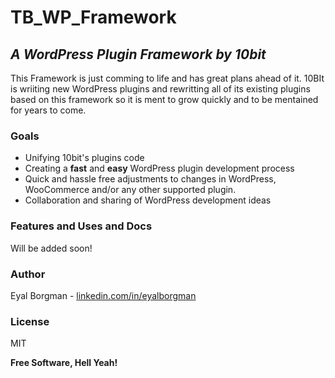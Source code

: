 # TB_WP_Framework
## _A WordPress Plugin Framework by 10bit_

This Framework is just comming to life and has great plans ahead of it.
10BIt is wriiting new WordPress plugins and rewritting all of its existing plugins based on this framework so it is ment to grow quickly and to be mentained for years to come.

### Goals
- Unifying 10bit's plugins code
- Creating a **fast** and **easy** WordPress plugin development process
- Quick and hassle free adjustments to changes in WordPress, WooCommerce and/or any other supported plugin.
- Collaboration and sharing of WordPress development ideas

### Features and Uses and Docs
Will be added soon!
### Author

Eyal Borgman - [linkedin.com/in/eyalborgman](https://www.linkedin.com/in/eyalborgman/)

### License

MIT

**Free Software, Hell Yeah!**
